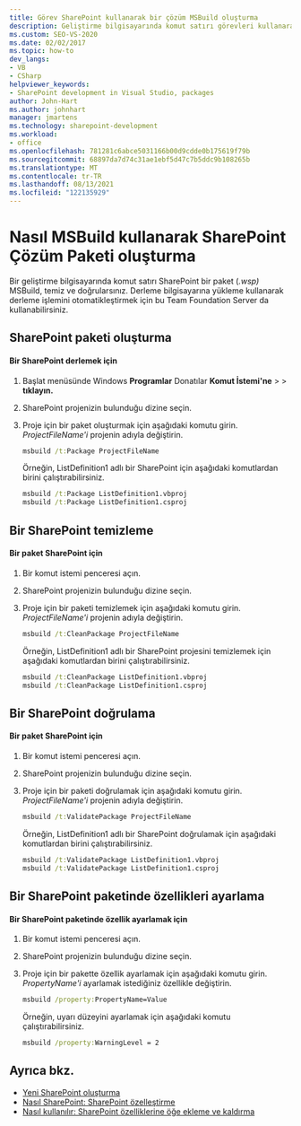 ```yaml
---
title: Görev SharePoint kullanarak bir çözüm MSBuild oluşturma
description: Geliştirme bilgisayarında komut satırı görevleri kullanarak bir SharePoint çözüm paketini (.wsp) derlemeyi, MSBuild temizlemeyi ve doğrulamayı öğrenin.
ms.custom: SEO-VS-2020
ms.date: 02/02/2017
ms.topic: how-to
dev_langs:
- VB
- CSharp
helpviewer_keywords:
- SharePoint development in Visual Studio, packages
author: John-Hart
ms.author: johnhart
manager: jmartens
ms.technology: sharepoint-development
ms.workload:
- office
ms.openlocfilehash: 781281c6abce5031166b00d9cdde0b175619f79b
ms.sourcegitcommit: 68897da7d74c31ae1ebf5d47c7b5ddc9b108265b
ms.translationtype: MT
ms.contentlocale: tr-TR
ms.lasthandoff: 08/13/2021
ms.locfileid: "122135929"
---
```

# <a name="how-to-create-a-sharepoint-solution-package-by-using-msbuild-tasks"></a>Nasıl MSBuild kullanarak SharePoint Çözüm Paketi oluşturma
  Bir geliştirme bilgisayarında komut satırı SharePoint bir paket (*.wsp)* MSBuild, temiz ve doğrularsınız. Derleme bilgisayarına yükleme kullanarak derleme işlemini otomatikleştirmek için bu Team Foundation Server da kullanabilirsiniz.

## <a name="build-a-sharepoint-package"></a>SharePoint paketi oluşturma

#### <a name="to-build-a-sharepoint-package"></a>Bir SharePoint derlemek için

1. Başlat menüsünde Windows **Programlar** Donatılar **Komut İstemi'ne**  >    >  **tıklayın.**

2. SharePoint projenizin bulunduğu dizine seçin.

3. Proje için bir paket oluşturmak için aşağıdaki komutu girin. *ProjectFileName'i* projenin adıyla değiştirin.

    ```cmd
    msbuild /t:Package ProjectFileName
    ```

     Örneğin, ListDefinition1 adlı bir SharePoint için aşağıdaki komutlardan birini çalıştırabilirsiniz.

    ```cmd
    msbuild /t:Package ListDefinition1.vbproj
    msbuild /t:Package ListDefinition1.csproj
    ```

## <a name="clean-a-sharepoint-package"></a>Bir SharePoint temizleme

#### <a name="to-clean-a-sharepoint-package"></a>Bir paket SharePoint için

1. Bir komut istemi penceresi açın.

2. SharePoint projenizin bulunduğu dizine seçin.

3. Proje için bir paketi temizlemek için aşağıdaki komutu girin. *ProjectFileName'i* projenin adıyla değiştirin.

    ```cmd
    msbuild /t:CleanPackage ProjectFileName
    ```

     Örneğin, ListDefinition1 adlı bir SharePoint projesini temizlemek için aşağıdaki komutlardan birini çalıştırabilirsiniz.

    ```cmd
    msbuild /t:CleanPackage ListDefinition1.vbproj
    msbuild /t:CleanPackage ListDefinition1.csproj
    ```

## <a name="validate-a-sharepoint-package"></a>Bir SharePoint doğrulama

#### <a name="to-validate-a-sharepoint-package"></a>Bir paket SharePoint için

1. Bir komut istemi penceresi açın.

2. SharePoint projenizin bulunduğu dizine seçin.

3. Proje için bir paketi doğrulamak için aşağıdaki komutu girin. *ProjectFileName'i* projenin adıyla değiştirin.

    ```cmd
    msbuild /t:ValidatePackage ProjectFileName
    ```

     Örneğin, ListDefinition1 adlı bir SharePoint doğrulamak için aşağıdaki komutlardan birini çalıştırabilirsiniz.

    ```cmd
    msbuild /t:ValidatePackage ListDefinition1.vbproj
    msbuild /t:ValidatePackage ListDefinition1.csproj
    ```

## <a name="set-properties-in-a-sharepoint-package"></a>Bir SharePoint paketinde özellikleri ayarlama

#### <a name="to-set-a-property-in-a-sharepoint-package"></a>Bir SharePoint paketinde özellik ayarlamak için

1. Bir komut istemi penceresi açın.

2. SharePoint projenizin bulunduğu dizine seçin.

3. Proje için bir pakette özellik ayarlamak için aşağıdaki komutu girin. *PropertyName'i* ayarlamak istediğiniz özellikle değiştirin.

    ```cmd
    msbuild /property:PropertyName=Value
    ```

     Örneğin, uyarı düzeyini ayarlamak için aşağıdaki komutu çalıştırabilirsiniz.

    ```cmd
    msbuild /property:WarningLevel = 2
    ```

## <a name="see-also"></a>Ayrıca bkz.
- [Yeni SharePoint oluşturma](../sharepoint/creating-sharepoint-features.md)
- [Nasıl SharePoint: SharePoint özelleştirme](../sharepoint/how-to-customize-a-sharepoint-feature.md)
- [Nasıl kullanılır: SharePoint özelliklerine öğe ekleme ve kaldırma](../sharepoint/how-to-add-and-remove-items-to-sharepoint-features.md)
